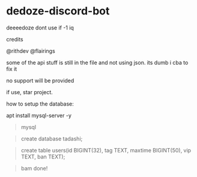 # dedoze-discord-bot
deeeedoze
dont use if -1 iq

credits

@rithdev
@flairings

some of the api stuff is still in the file and not using json. its dumb i cba to fix it

no support will be provided

if use, star project.

how to setup the database:

apt install mysql-server -y

> mysql

> create database tadashi;

> create table users(id BIGINT(32), tag TEXT, maxtime BIGINT(50), vip TEXT, ban TEXT);

> bam done!